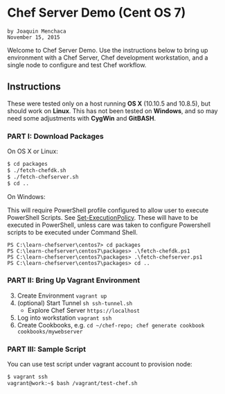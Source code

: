 # **Chef Server Demo (Cent OS 7)**
    by Joaquin Menchaca
    November 15, 2015

Welcome to Chef Server Demo.  Use the instructions below to bring up environment with a Chef Server, Chef development workstation, and a single node to configure and test Chef workflow.
## **Instructions**

These were tested only on a host running **OS X** (10.10.5 and 10.8.5), but should work on **Linux**.  This has not been tested on **Windows**, and so may need some adjustments with **CygWin** and **GitBASH**.

### **PART I: Download Packages**

On OS X or Linux:

```bash
$ cd packages
$ ./fetch-chefdk.sh
$ ./fetch-chefserver.sh
$ cd ..
```

On Windows:

This will require PowerShell profile configured to allow user to execute PowerShell Scripts. See [Set-ExecutionPolicy](https://technet.microsoft.com/en-us/library/hh849812.aspx).  These will have to be executed in PowerShell, unless care was taken to configure Powershell scripts to be executed under Command Shell.

```batch
PS C:\learn-chefserver\centos7> cd packages
PS C:\learn-chefserver\centos7\packages> .\fetch-chefdk.ps1
PS C:\learn-chefserver\centos7\packages> .\fetch-chefserver.ps1
PS C:\learn-chefserver\centos7\packages> cd ..
```

### **PART II: Bring Up Vagrant Environment**

3. Create Environment `vagrant up`
4. (optional) Start Tunnel `sh ssh-tunnel.sh`
   - Explore Chef Server `https://localhost`
5. Log into workstation `vagrant ssh`
6. Create Cookbooks, e.g. `cd ~/chef-repo; chef generate cookbook cookbooks/mywebserver`

### **PART III: Sample Script**

You can use test script under vagrant account to provision node:

```bash
$ vagrant ssh
vagrant@work:~$ bash /vagrant/test-chef.sh
```
